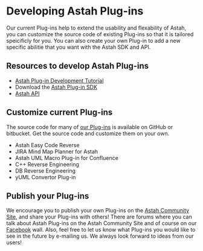 Developing Astah Plug-ins
=====

Our current Plug-ins help to extend the usability and flexability of Astah, you can customize the source code of existing Plug-ins so that it is tailored speicificly for you. You can also create your own Plug-in to add a new specific abilitie that you want with the Astah SDK and API.

Resources to develop Astah Plug-ins
-----

* [Astah Plug-in Development Tutorial](http://astah.net/tutorials/plug-ins/plugin_tutorial_en/html/index.html)
* Download the [Astah Plug-in SDK](http://astah.change-vision.com/files/plugin/astah-plugin-sdk-latest.zip)
* [Astah API](http://astah.net/features/astah-api)

Customize current Plug-ins
-----

The source code for many of [our Plug-ins](http://astah.net/features/plugins) is available on GitHub or bitbucket. Get the source code and customize them on your own.

* Astah Easy Code Reverse
* JIRA Mind Map Planner for Astah
* Astah UML Macro Plug-in for Confluence
* C++ Reverse Engineering
* DB Reverse Engineering
* yUML Convertor Plug-in

Publish your Plug-ins
-----
We encourage you to publish your own Plug-ins on the [Astah Community Site](http://astah-users.change-vision.com/en/modules/xhnewbb/index.php?cat=7), and share your Plug-ins with others! There are forums where you can talk about Astah Plug-ins on the Astah Community Site and of course on our [Facebook](http://www.facebook.com/astah.changevision) wall. Also, feel free to let us know what Plug-ins you would like to see in the future by e-mailing us. We always look forward to ideas from our users!
 